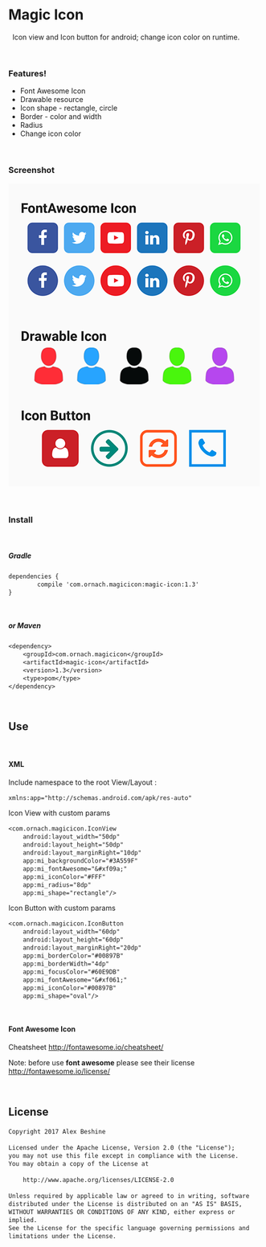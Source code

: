 # Magic Icon
&nbsp;
Icon view and Icon button for android; change icon color on runtime.

&nbsp;
### Features!
- Font Awesome Icon
- Drawable resource
- Icon shape - rectangle, circle
- Border - color and width
- Radius
- Change icon color

&nbsp;
### Screenshot
![Magic Icon Screenshot](https://raw.githubusercontent.com/alex31n/Magic-Icon/master/Assets/icon_screenshot_01.png)

&nbsp;
### Install

&nbsp;
##### Gradle 

```
dependencies {
        compile 'com.ornach.magicicon:magic-icon:1.3'
}
```

&nbsp;
##### or Maven

```
<dependency>
    <groupId>com.ornach.magicicon</groupId>
    <artifactId>magic-icon</artifactId>
    <version>1.3</version>
    <type>pom</type>
</dependency>
```

&nbsp;
## Use

&nbsp;
#### XML
Include namespace to the root View/Layout :
```
xmlns:app="http://schemas.android.com/apk/res-auto"
```
Icon View with custom params
```
<com.ornach.magicicon.IconView
    android:layout_width="50dp"
    android:layout_height="50dp"
    android:layout_marginRight="10dp"
    app:mi_backgroundColor="#3A559F"
    app:mi_fontAwesome="&#xf09a;"
    app:mi_iconColor="#FFF"
    app:mi_radius="8dp"
    app:mi_shape="rectangle"/>
```

Icon Button with custom params
```
<com.ornach.magicicon.IconButton
    android:layout_width="60dp"
    android:layout_height="60dp"
    android:layout_marginRight="20dp"
    app:mi_borderColor="#00897B"
    app:mi_borderWidth="4dp"
    app:mi_focusColor="#60E9DB"
    app:mi_fontAwesome="&#xf061;"
    app:mi_iconColor="#00897B"
    app:mi_shape="oval"/>
```

&nbsp;
#### Font Awesome Icon

Cheatsheet http://fontawesome.io/cheatsheet/

Note: before use **font awesome** please see their license http://fontawesome.io/license/


&nbsp;
&nbsp;
## License
    Copyright 2017 Alex Beshine
    
    Licensed under the Apache License, Version 2.0 (the "License");
    you may not use this file except in compliance with the License.
    You may obtain a copy of the License at

        http://www.apache.org/licenses/LICENSE-2.0

    Unless required by applicable law or agreed to in writing, software
    distributed under the License is distributed on an "AS IS" BASIS,
    WITHOUT WARRANTIES OR CONDITIONS OF ANY KIND, either express or implied.
    See the License for the specific language governing permissions and limitations under the License.
